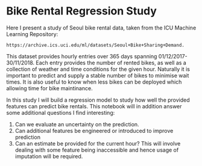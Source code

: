# Bike Rental Regression Study

Here I present a study of Seoul bike rental data, taken from the ICU Machine Learning Repository:

    https://archive.ics.uci.edu/ml/datasets/Seoul+Bike+Sharing+Demand.

This dataset provides hourly entries over 365 days spanning 01/12/2017-30/11/2018. Each entry provides the number of rented bikes, as well as a collection of weather and time conditions for the given hour. Naturally it is important to predict and supply a stable number of bikes to minimise wait times. It is also useful to know when less bikes can be deployed which allowing time for bike maintinance.

In this study I will build a regression model to study how well the provided features can predict bike rentals. This notebook will in addition answer some additional questions I find interesting:

1. Can we evaluate an uncertainty on the prediction.
2. Can additional features be engineered or introduced to improve prediction
3. Can an estimate be provided for the current hour? This will involve dealing with some feature being inaccessible and hence usage of imputation will be required.

